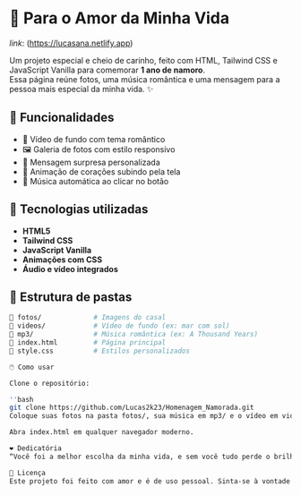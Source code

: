 # 💜 Para o Amor da Minha Vida
*link*: (https://lucasana.netlify.app)

Um projeto especial e cheio de carinho, feito com HTML, Tailwind CSS e JavaScript Vanilla para comemorar **1 ano de namoro**.  
Essa página reúne fotos, uma música romântica e uma mensagem para a pessoa mais especial da minha vida. ✨

## 🌟 Funcionalidades

- 🎥 Vídeo de fundo com tema romântico
- 🖼️ Galeria de fotos com estilo responsivo
- 💬 Mensagem surpresa personalizada
- 💖 Animação de corações subindo pela tela
- 🎵 Música automática ao clicar no botão

## 🧪 Tecnologias utilizadas

- **HTML5**
- **Tailwind CSS**
- **JavaScript Vanilla**
- **Animações com CSS**
- **Áudio e vídeo integrados**

## 📂 Estrutura de pastas

```bash
📁 fotos/             # Imagens do casal
📁 videos/            # Vídeo de fundo (ex: mar com sol)
📁 mp3/               # Música romântica (ex: A Thousand Years)
📄 index.html         # Página principal
🎨 style.css          # Estilos personalizados

🖱️ Como usar

Clone o repositório:

''bash
git clone https://github.com/Lucas2k23/Homenagem_Namorada.git
Coloque suas fotos na pasta fotos/, sua música em mp3/ e o vídeo em videos/.

Abra index.html em qualquer navegador moderno.

❤️ Dedicatória
“Você foi a melhor escolha da minha vida, e sem você tudo perde o brilho. Feliz 1 ano de namoro pra nós, meu amor!”

📄 Licença
Este projeto foi feito com amor e é de uso pessoal. Sinta-se à vontade para se inspirar e criar algo especial para alguém que você ama. 💌
